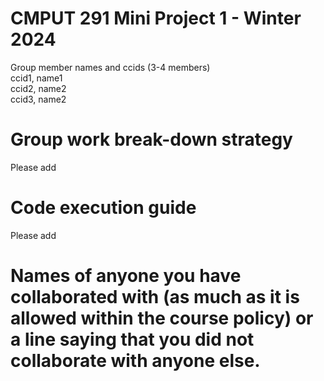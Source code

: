 # CMPUT 291 Mini Project 1 - Winter 2024  
Group member names and ccids (3-4 members)  
  ccid1, name1  
  ccid2, name2  
  ccid3, name2  

# Group work break-down strategy
Please add

# Code execution guide
Please add

# Names of anyone you have collaborated with (as much as it is allowed within the course policy) or a line saying that you did not collaborate with anyone else.  
